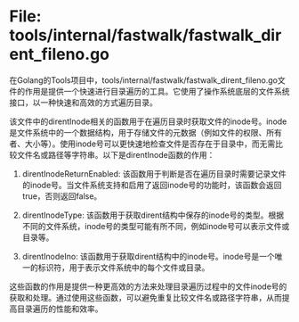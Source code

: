 # File: tools/internal/fastwalk/fastwalk_dirent_fileno.go

在Golang的Tools项目中，tools/internal/fastwalk/fastwalk_dirent_fileno.go文件的作用是提供一个快速进行目录遍历的工具。它使用了操作系统底层的文件系统接口，以一种快速和高效的方式遍历目录。

该文件中的direntInode相关的函数用于在遍历目录时获取文件的inode号。inode是文件系统中的一个数据结构，用于存储文件的元数据（例如文件的权限、所有者、大小等）。使用inode号可以更快速地检查文件是否存在于目录中，而无需比较文件名或路径等字符串。以下是direntInode函数的作用：

1. direntInodeReturnEnabled: 该函数用于判断是否在遍历目录时需要记录文件的inode号。当文件系统支持和启用了返回inode号的功能时，该函数会返回true，否则返回false。

2. direntInodeType: 该函数用于获取dirent结构中保存的inode号的类型。根据不同的文件系统，inode号的类型可能有所不同，例如inode号可以表示文件或目录等。

3. direntInodeIno: 该函数用于获取dirent结构中的inode号。inode号是一个唯一的标识符，用于表示文件系统中的每个文件或目录。

这些函数的作用是提供一种更高效的方法来处理目录遍历过程中的文件inode号的获取和处理。通过使用这些函数，可以避免重复比较文件名或路径字符串，从而提高目录遍历的性能和效率。

